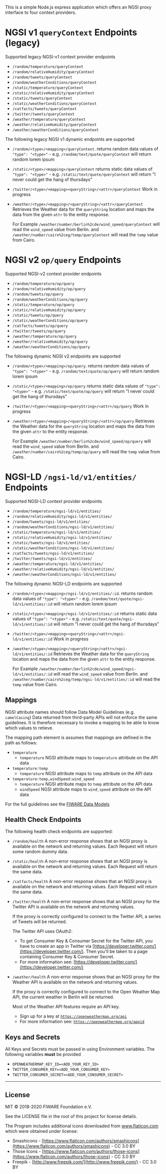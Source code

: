 This is a simple Node.js express application which offers an NGSI proxy interface to four context providers.

# NGSI v1 `queryContext` Endpoints (legacy)

Supported legacy NGSI-v1 context provider endpoints

-   `/random/temperature/queryContext`
-   `/random/relativeHumidity/queryContext`
-   `/random/tweets/queryContext`
-   `/random/weatherConditions/queryContext`
-   `/static/temperature/queryContext`
-   `/static/relativeHumidity/queryContext`
-   `/static/tweets/queryContext`
-   `/static/weatherConditions/queryContext`
-   `/catfacts/tweets/queryContext`
-   `/twitter/tweets/queryContext`
-   `/weather/temperature/queryContext`
-   `/weather/relativeHumidity/queryContext`
-   `/weather/weatherConditions/queryContext`

The following legacy NGSI v1 dynamic endpoints are supported

-   `/random/<type>/<mapping>/queryContext`. returns random data values of `"type": "<type>"` - e.g.
    `/random/text/quote/queryContext` will return random lorem ipsum

-   `/static/<type>/<mapping>/queryContext` returns static data values of `"type": "<type>"` - e.g.
    `/static/text/quote/queryContext` will return "I never could get the hang of thursdays"

-   `/twitter/<type>/<mapping><queryString>/<attr>/queryContext` Work in progress

-   `/weather/<type>/<mapping>/<queryString>/<attr>/queryContext` Retrieves the Weather data for the `queryString`
    location and maps the data from the given `attr` to the entity response.

    For Example `/weather/number/berlin%2cde/wind_speed/queryContext` will read the `wind_speed` value from Berlin. and
    `/weather/number/cairo%2ceg/temp/queryContext` will read the `temp` value from Cairo.

# NGSI v2 `op/query` Endpoints

Supported NGSI-v2 context provider endpoints

-   `/random/temperature/op/query`
-   `/random/relativeHumidity/op/query`
-   `/random/tweets/op/query`
-   `/random/weatherConditions/op/query`
-   `/static/temperature/op/query`
-   `/static/relativeHumidity/op/query`
-   `/static/tweets/op/query`
-   `/static/weatherConditions/op/query`
-   `/catfacts/tweets/op/query`
-   `/twitter/tweets/op/query`
-   `/weather/temperature/op/query`
-   `/weather/relativeHumidity/op/query`
-   `/weather/weatherConditions/op/query`

The following dynamic NGSI v2 endpoints are supported

-   `/random/<type>/<mapping>/op/query`. returns random data values of `"type": "<type>"` - e.g.
    `/random/text/quote/op/query` will return random lorem ipsum

-   `/static/<type>/<mapping>/op/query` returns static data values of `"type": "<type>"` - e.g.
    `/static/text/quote/op/query` will return "I never could get the hang of thursdays"

-   `/twitter/<type>/<mapping><queryString>/<attr>/op/query` Work in progress

-   `/weather/<type>/<mapping>/<queryString>/<attr>/op/query` Retrieves the Weather data for the `queryString` location
    and maps the data from the given `attr` to the entity response.

    For Example `/weather/number/berlin%2cde/wind_speed/op/query` will read the `wind_speed` value from Berlin. and
    `/weather/number/cairo%2ceg/temp/op/query` will read the `temp` value from Cairo.

# NGSI-LD `/ngsi-ld/v1/entities/` Endpoints

Supported NGSI-LD context provider endpoints

-   `/random/temperature/ngsi-ld/v1/entities/`
-   `/random/relativeHumidity/ngsi-ld/v1/entities/`
-   `/random/tweets/ngsi-ld/v1/entities/`
-   `/random/weatherConditions/ngsi-ld/v1/entities/`
-   `/static/temperature/ngsi-ld/v1/entities/`
-   `/static/relativeHumidity/ngsi-ld/v1/entities/`
-   `/static/tweets/ngsi-ld/v1/entities/`
-   `/static/weatherConditions/ngsi-ld/v1/entities/`
-   `/catfacts/tweets/ngsi-ld/v1/entities/`
-   `/twitter/tweets/ngsi-ld/v1/entities/`
-   `/weather/temperature/ngsi-ld/v1/entities/`
-   `/weather/relativeHumidity/ngsi-ld/v1/entities/`
-   `/weather/weatherConditions/ngsi-ld/v1/entities/`

The following dynamic NGSI-LD endpoints are supported

-   `/random/<type>/<mapping>/ngsi-ld/v1/entities/:id`. returns random data values of `"type": "<type>"` - e.g.
    `/random/text/quote/ngsi-ld/v1/entities/:id` will return random lorem ipsum

-   `/static/<type>/<mapping>/ngsi-ld/v1/entities/:id` returns static data values of `"type": "<type>"` - e.g.
    `/static/text/quote/ngsi-ld/v1/entities/:id` will return "I never could get the hang of thursdays"

-   `/twitter/<type>/<mapping><queryString>/<attr>/ngsi-ld/v1/entities/:id` Work in progress

-   `/weather/<type>/<mapping>/<queryString>/<attr>/ngsi-ld/v1/entities/:id` Retrieves the Weather data for the
    `queryString` location and maps the data from the given `attr` to the entity response.

    For Example `/weather/number/berlin%2cde/wind_speed/ngsi-ld/v1/entities/:id` will read the `wind_speed` value from
    Berlin. and `/weather/number/cairo%2ceg/temp/ngsi-ld/v1/entities/:id` will read the `temp` value from Cairo.

## Mappings

NGSI attribute names should follow Data Model Guidelines (e.g. `camelCasing`) Data returned from third-party APIs will
not enforce the same guidelines. It is therefore necessary to invoke a mapping to be able to know which values to
retieve.

The mapping path element is assumes that mappings are defined in the path as follows:

-   `temperature`
    -   `temperature` NGSI attribute maps to `temperature` attribute on the API data
-   `temperature:temp`
    -   `temperature` NGSI attribute maps to `temp` attribute on the API data
-   `temperature:temp,windSpeed:wind_speed`
    -   `temperature` NGSI attribute maps to `temp` attribute on the API data
    -   `windSpeed` NGSI attribute maps to `wind_speed` attribute on the API data

For the full guidelines see the
[FIWARE Data Models](https://fiware-datamodels.readthedocs.io/en/latest/guidelines/index.html)

## Health Check Endpoints

The following health check endpoints are supported:

-   `/random/health` A non-error response shows that an NGSI proxy is available on the network and returning values.
    Each Request will return some random dummy data.

-   `/static/health` A non-error response shows that an NGSI proxy is available on the network and returning values.
    Each Request will return the same data.

-   `/catfacts/health` A non-error response shows that an NGSI proxy is available on the network and returning values.
    Each Request will return the same data.

-   `/twitter/health` A non-error response shows that an NGSI proxy for the Twitter API is available on the network and
    returning values.

    If the proxy is correctly configured to connect to the Twitter API, a series of Tweets will be returned.

    The Twitter API uses OAuth2:

    -   To get Consumer Key & Consumer Secret for the Twitter API, you have to create an app in Twitter via
        [https://developer.twitter.com/](https://developer.twitter.com/). Then you'll be taken to a page containing
        Consumer Key & Consumer Secret.
    -   For more information see: [https://developer.twitter.com/](https://developer.twitter.com/)

-   `/weather/health` A non-error response shows that an NGSI proxy for the Weather API is available on the network and
    returning values.

    If the proxy is correctly configured to connect to the Open Weather Map API, the current weather in Berlin will be
    returned.

    Most of the Weather API features require an API key.

    -   Sign up for a key at [`https://openweathermap.org/api`](https://openweathermap.org/api)
    -   For more information see: [`https://openweathermap.org/appid`](https://openweathermap.org/appid)

## Keys and Secrets

All Keys and Secrets must be passed in using Environment variables. The following variables **must** be provided

-   `OPENWEATHERMAP_KEY_ID=<ADD_YOUR_KEY_ID>`
-   `TWITTER_CONSUMER_KEY=<ADD_YOUR_CONSUMER_KEY>`
-   `TWITTER_CONSUMER_SECRET=<ADD_YOUR_CONSUMER_SECRET>`

---

## License

MIT © 2018-2020 FIWARE Foundation e.V.

See the LICENSE file in the root of this project for license details.

The Program includes additional icons downloaded from www.flaticon.com which were obtained under license:

-   Smashicons - [https://www.flaticon.com/authors/smashicons](https://www.flaticon.com/authors/smashicons) - CC 3.0 BY
-   Those Icons - [https://www.flaticon.com/authors/those-icons](https://www.flaticon.com/authors/those-icons) - CC 3.0
    BY
-   Freepik - [http://www.freepik.com/](http://www.freepik.com/) - CC 3.0 BY
